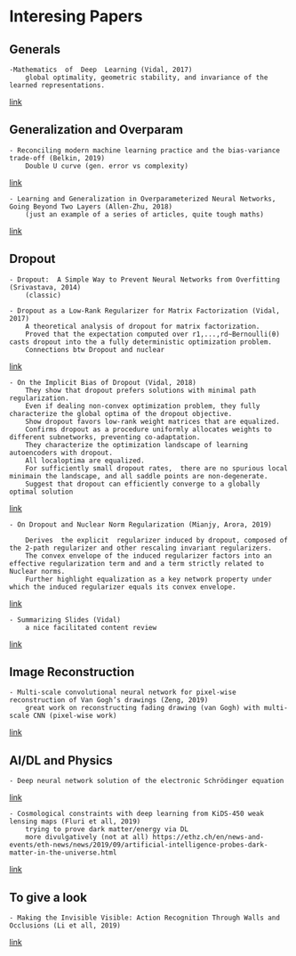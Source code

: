 # Interesing Papers

## Generals

	-Mathematics  of  Deep  Learning (Vidal, 2017)  
		global optimality, geometric stability, and invariance of the learned representations.
[link](https://arxiv.org/pdf/1712.04741.pdf)

## Generalization and Overparam

	- Reconciling modern machine learning practice and the bias-variance trade-off (Belkin, 2019)
		Double U curve (gen. error vs complexity)
[link](http://www.cs.columbia.edu/~djhsu/papers/biasvariance-pnas.pdf)

	- Learning and Generalization in Overparameterized Neural Networks, Going Beyond Two Layers (Allen-Zhu, 2018)
		(just an example of a series of articles, quite tough maths)
[link](https://arxiv.org/pdf/1811.04918.pdf)		

## Dropout

	- Dropout:  A Simple Way to Prevent Neural Networks from Overfitting (Srivastava, 2014) 
		(classic) 
<span></span>

	- Dropout as a Low-Rank Regularizer for Matrix Factorization (Vidal, 2017)  
		A theoretical analysis of dropout for matrix factorization. 
		Proved that the expectation computed over r1,...,rd∼Bernoulli(θ) casts dropout into the a fully deterministic optimization problem.
		Connections btw Dropout and nuclear 
[link](https://arxiv.org/pdf/1710.05092.pdf)
	
	- On the Implicit Bias of Dropout (Vidal, 2018) 
		They show that dropout prefers solutions with minimal path regularization. 
		Even if dealing non-convex optimization problem, they fully characterize the global optima of the dropout objective.
		Show dropout favors low-rank weight matrices that are equalized. 
		Confirms dropout as a procedure uniformly allocates weights to different subnetworks, preventing co-adaptation.
		They characterize the optimization landscape of learning autoencoders with dropout.
		All localoptima are equalized.
		For sufficiently small dropout rates,  there are no spurious local minimain the landscape, and all saddle points are non-degenerate.
		Suggest that dropout can efficiently converge to a globally optimal solution 
[link](https://arxiv.org/pdf/1806.09777.pdf)

		
	- On Dropout and Nuclear Norm Regularization (Mianjy, Arora, 2019) 
		
		Derives  the explicit  regularizer induced by dropout, composed of the 2-path regularizer and other rescaling invariant regularizers. 
		The convex envelope of the induced regularizer factors into an effective regularization term and and a term strictly related to Nuclear norms.
		Further highlight equalization as a key network property under which the induced regularizer equals its convex envelope.  
[link](https://arxiv.org/pdf/1905.11887.pdf)

	- Summarizing Slides (Vidal) 
		a nice facilitated content review
[link](http://cis.jhu.edu/~rvidal/talks/learning/Tutorial-Math-Deep-Learning-2018.pdf)


## Image Reconstruction

	- Multi-scale convolutional neural network for pixel-wise reconstruction of Van Gogh’s drawings (Zeng, 2019)
		great work on reconstructing fading drawing (van Gogh) with multi-scale CNN (pixel-wise work)
	
[link](https://link.springer.com/content/pdf/10.1007%2Fs00138-019-01047-3.pdf)

## AI/DL and Physics

	- Deep neural network solution of the electronic Schrödinger equation
[link](https://arxiv.org/pdf/1909.08423v1.pdf?fbclid=IwAR33bpri3oJBIgTjnQIYRC6FvBHpJrbgcqHeUmfKAcnTwcLqXQ1cFW2TApw)

	- Cosmological constraints with deep learning from KiDS-450 weak lensing maps (Fluri et all, 2019)
		trying to prove dark matter/energy via DL
		more divulgatively (not at all) https://ethz.ch/en/news-and-events/eth-news/news/2019/09/artificial-intelligence-probes-dark-matter-in-the-universe.html
[link](https://journals.aps.org/prd/abstract/10.1103/PhysRevD.100.063514)

## To give a look

	- Making the Invisible Visible: Action Recognition Through Walls and Occlusions (Li et all, 2019)
[link](https://arxiv.org/abs/1909.09300)
